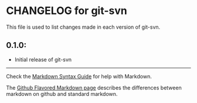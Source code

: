 # CHANGELOG for git-svn

This file is used to list changes made in each version of git-svn.

## 0.1.0:

* Initial release of git-svn

- - - 
Check the [Markdown Syntax Guide](http://daringfireball.net/projects/markdown/syntax) for help with Markdown.

The [Github Flavored Markdown page](http://github.github.com/github-flavored-markdown/) describes the differences between markdown on github and standard markdown.
